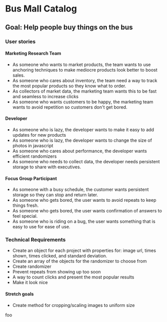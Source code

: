 # Bus Mall Catalog

## Goal: Help people buy things on the bus

### User stories

#### Marketing Research Team
- As someone who wants to market products, the team wants to use anchoring techniques to make mediocre products look better to boost sales.
- As someone who cares about inventory, the team need a way to track the most popular products so they know what to order.
- As collectors of market data, the marketing team wants this to be fast and seamless to increase clicks
- As someone who wants customers to be happy, the marketing team wants to avoid repetition so customers don't get bored.

#### Developer
- As someone who is lazy, the developer wants to make it easy to add updates for new products
- As someone who is lazy, the developer wants to change the size of photos in javascript
- As someone who cares about performance, the developer wants efficient randomizers
- As someone who needs to collect data, the developer needs persistent storage to share with executives.

#### Focus Group Participant
- As someone with a busy schedule, the customer wants persistent storage so they can stop and return later.
- As someone who gets bored, the user wants to avoid repeats to keep things fresh.
- As someone who gets bored, the user wants confirmation of answers to feel special.
- As someone who is riding on a bug, the user wants something that is easy to use for ease of use.


### Technical Requirements

- Create an object for each project with properties for:  image url, times shown, times clicked, and standard deviation.
- Create an array of the objects for the randomizer to choose from
- Create randomizer
- Prevent repeats from showing up too soon
- A way to count clicks and present the most popular results
- Make it look nice



#### Stretch goals
- Create method for cropping/scaling images to uniform size





foo
